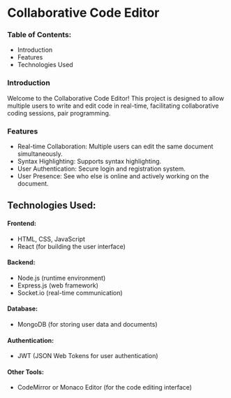 # Collaborative Code Editor
### Table of Contents: <br>
* Introduction
* Features
* Technologies Used <br>
### Introduction
Welcome to the Collaborative Code Editor! This project is designed to allow multiple users to write and edit code in real-time, facilitating collaborative coding sessions, pair programming.

### Features
* Real-time Collaboration: Multiple users can edit the same document simultaneously. <br>
* Syntax Highlighting: Supports syntax highlighting. <br>
* User Authentication: Secure login and registration system. <br>
* User Presence: See who else is online and actively working on the document. <br>
## Technologies Used:
#### Frontend:
* HTML, CSS, JavaScript
* React (for building the user interface)
#### Backend:
* Node.js (runtime environment)
* Express.js (web framework)
* Socket.io (real-time communication)
#### Database:
* MongoDB (for storing user data and documents)
#### Authentication:
* JWT (JSON Web Tokens for user authentication)
#### Other Tools:
* CodeMirror or Monaco Editor (for the code editing interface)
